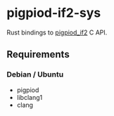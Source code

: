 # pigpiod-if2-sys

Rust bindings to [pigpiod_if2](http://abyz.me.uk/rpi/pigpio/pdif2.html) C API.

## Requirements

### Debian / Ubuntu

  * pigpiod
  * libclang1
  * clang
